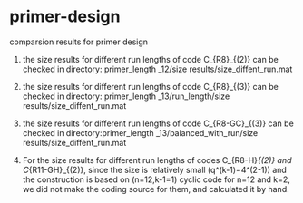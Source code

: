 # primer-design
comparsion results for primer design

1. the size results for different run lengths of code C_{R8}_{(2)} can be checked in directory: primer_length _12/size results/size_diffent_run.mat

2. the size results for different run lengths of code C_{R8}_{(3)} can be checked in directory: primer_length _13/run_length/size results/size_diffent_run.mat

3.  the size results for different run lengths of code C_{R8-GC}_{(3)} can be checked in directory:primer_length _13/balanced_with_run/size results/size_diffent_run.mat

4.  For the size results for different run lengths of codes C_{R8-H}_{(2)} and C_{R11-GH}_{(2)}, since the size is relatively small (q^(k-1)=4^(2-1)) and the construction is based on (n=12,k-1=1) cyclic code for n=12 and k=2, we did not make the coding source for them, and calculated it by hand.
